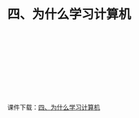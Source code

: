# 四、为什么学习计算机

<iframe  style="width: 700px; height: 700px;"  src=https://www.pptplus.cn/index.php?g=Site&m=Genericcode&a=detail&id=4571 frameborder=0 allowfullscreen></iframe>

课件下载：[四、为什么学习计算机](https://github.com/kinggolzu/Introduction-to-Computer/blob/master/courseware/1.为什么学习计算机.pptx?raw=true)  
